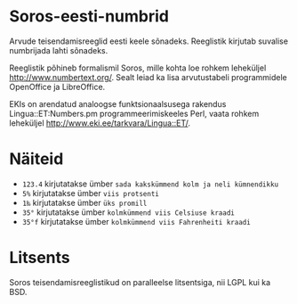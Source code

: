 Soros-eesti-numbrid
===================

Arvude teisendamisreeglid eesti keele sõnadeks. Reeglistik kirjutab suvalise numbrijada lahti sõnadeks.

Reeglistik põhineb formalismil Soros, mille kohta loe rohkem leheküljel http://www.numbertext.org/. Sealt leiad ka lisa arvutustabeli programmidele OpenOffice ja LibreOffice.

EKIs on arendatud analoogse funktsionaalsusega rakendus Lingua::ET:Numbers.pm programmeerimiskeeles Perl, vaata rohkem leheküljel http://www.eki.ee/tarkvara/Lingua::ET/.

Näiteid
=======

* ```123.4``` kirjutatakse ümber ```sada kakskümmend kolm ja neli kümnendikku```
* ```5%``` kirjutatakse ümber ```viis protsenti```
* ```1‰``` kirjutatakse ümber ```üks promill```
* ```35°``` kirjutatakse ümber ```kolmkümmend viis Celsiuse kraadi```
* ```35°f``` kirjutatakse ümber ```kolmkümmend viis Fahrenheiti kraadi```

Litsents
========

Soros teisendamisreeglistikud on paralleelse litsentsiga, nii LGPL kui ka BSD.
